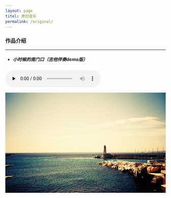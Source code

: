 ```yaml
---
layout: page
titel: 原创音乐
permalink: /original/  
---
```


### 作品介绍
---
* ##### 小时候的南门口（吉他伴奏demo版）  
<audio id="audio" controls="" preload="none"><source id="mp3" src="/assets/audio/nanmen.mp3">  

![example](/assets/images/original/example.jpg)